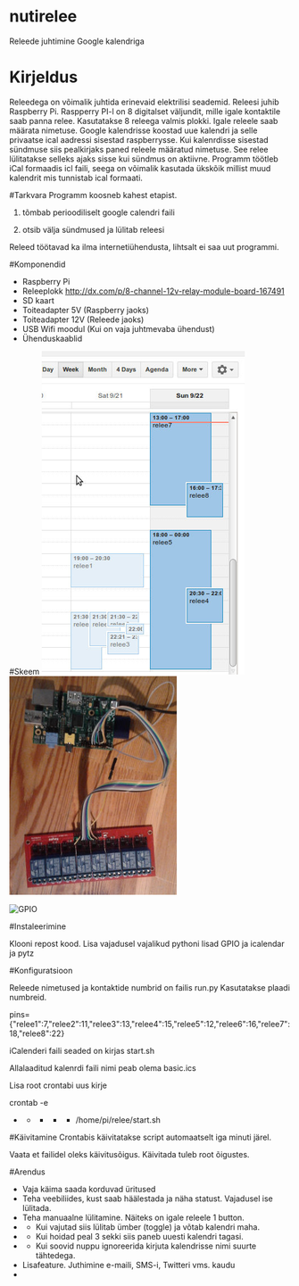 nutirelee
=========

Releede juhtimine Google kalendriga

# Kirjeldus
Releedega on võimalik juhtida erinevaid elektrilisi seademid. Releesi juhib Raspberry Pi. Raspperry PI-l on 8 digitalset väljundit, mille igale kontaktile saab panna relee.
Kasutatakse 8 releega valmis plokki. Igale releele saab määrata nimetuse.
Google kalendrisse koostad uue kalendri ja selle privaatse ical aadressi sisestad raspberrysse.
Kui kalenrdisse sisestad sündmuse siis pealkirjaks paned releele määratud nimetuse. See relee lülitatakse selleks ajaks sisse kui sündmus on aktiivne.
Programm töötleb iCal formaadis icl faili, seega on võimalik kasutada ükskõik millist muud kalendrit mis tunnistab ical formaati.

#Tarkvara
Programm koosneb kahest etapist.

1. tõmbab perioodiliselt google calendri faili

2. otsib välja sündmused ja lülitab releesi

Releed töötavad ka ilma internetiühendusta, lihtsalt ei saa uut programmi.


#Komponendid

*  Raspberry Pi
*  Releeplokk http://dx.com/p/8-channel-12v-relay-module-board-167491
*  SD kaart
*  Toiteadapter 5V (Raspberry jaoks)
*  Toiteadapter 12V (Releede jaoks)
*  USB Wifi moodul (Kui on vaja juhtmevaba ühendust)
*  Ühenduskaablid

#Skeem
 ![Kalender](/nutirelee_cal.jpg)
 ![Seade](/nutirelee.jpg)

 ![GPIO](http://www.hobbytronics.co.uk/image/data/tutorial/raspberry-pi/gpio-pinout-rev2.jpg)
 
#Instaleerimine

Klooni repost kood. Lisa vajadusel vajalikud pythoni lisad GPIO ja icalendar ja pytz

#Konfiguratsioon

Releede nimetused ja kontaktide numbrid on failis run.py Kasutatakse plaadi numbreid.

pins={"relee1":7,"relee2":11,"relee3":13,"relee4":15,"relee5":12,"relee6":16,"relee7":18,"relee8":22}

iCalenderi faili seaded on kirjas start.sh 

Allalaaditud kalenrdi faili nimi peab olema basic.ics

Lisa root crontabi uus kirje

crontab -e

* * * * * /home/pi/relee/start.sh

#Käivitamine
Crontabis käivitatakse script automaatselt iga minuti järel.

Vaata et failidel oleks käivitusõigus. Käivitada tuleb root õigustes.

#Arendus
* Vaja käima saada korduvad üritused
* Teha veebiliides, kust saab häälestada ja näha statust. Vajadusel ise lülitada.
* Teha manuaalne lülitamine. Näiteks on igale releele 1 button.
* * Kui vajutad siis lülitab ümber (toggle) ja võtab kalendri maha.
* * Kui hoidad peal 3 sekki siis paneb uuesti kalendri tagasi.
* * Kui soovid nuppu ignoreerida kirjuta kalendrisse nimi suurte tähtedega.
* Lisafeature. Juthimine e-maili, SMS-i, Twitteri vms. kaudu
* 
